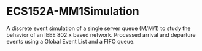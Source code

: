 # ECS152A-MM1Simulation
A discrete event simulation of a single server queue (M/M/1) to study the behavior of an IEEE 802.x based network. 
Processed arrival and departure events using a Global Event List and a FIFO queue. 
